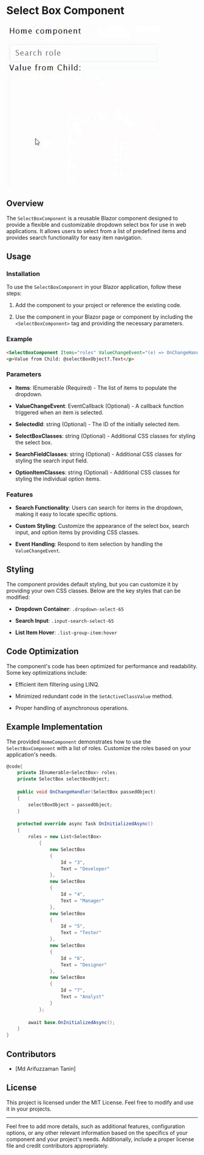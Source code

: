 # Select Box Component

<img src="https://raw.githubusercontent.com/arifuzzaman-tanin/Blazor-Searchable-SelectBox/main/animated%20selectbox.png" />


## Overview

The `SelectBoxComponent` is a reusable Blazor component designed to provide a flexible and customizable dropdown select box for use in web applications. It allows users to select from a list of predefined items and provides search functionality for easy item navigation.

## Usage

### Installation

To use the `SelectBoxComponent` in your Blazor application, follow these steps:

1. Add the component to your project or reference the existing code.

2. Use the component in your Blazor page or component by including the `<SelectBoxComponent>` tag and providing the necessary parameters.

### Example

```html
<SelectBoxComponent Items="roles" ValueChangeEvent="(e) => OnChangeHandler(e)" SelectedId="5" />
<p>Value from Child: @selectBoxObject?.Text</p>
```

### Parameters

- **Items**: IEnumerable<SelectBox> (Required) - The list of items to populate the dropdown.

- **ValueChangeEvent**: EventCallback<SelectBox> (Optional) - A callback function triggered when an item is selected.

- **SelectedId**: string (Optional) - The ID of the initially selected item.

- **SelectBoxClasses**: string (Optional) - Additional CSS classes for styling the select box.

- **SearchFieldClasses**: string (Optional) - Additional CSS classes for styling the search input field.

- **OptionItemClasses**: string (Optional) - Additional CSS classes for styling the individual option items.

### Features

- **Search Functionality**: Users can search for items in the dropdown, making it easy to locate specific options.

- **Custom Styling**: Customize the appearance of the select box, search input, and option items by providing CSS classes.

- **Event Handling**: Respond to item selection by handling the `ValueChangeEvent`.

## Styling

The component provides default styling, but you can customize it by providing your own CSS classes. Below are the key styles that can be modified:

- **Dropdown Container**: `.dropdown-select-65`

- **Search Input**: `.input-search-select-65`

- **List Item Hover**: `.list-group-item:hover`

## Code Optimization

The component's code has been optimized for performance and readability. Some key optimizations include:

- Efficient item filtering using LINQ.

- Minimized redundant code in the `SetActiveClassValue` method.

- Proper handling of asynchronous operations.

## Example Implementation

The provided `HomeComponent` demonstrates how to use the `SelectBoxComponent` with a list of roles. Customize the roles based on your application's needs.

```csharp
@code{
    private IEnumerable<SelectBox> roles;
    private SelectBox selectBoxObject;

    public void OnChangeHandler(SelectBox passedObject)
    {
        selectBoxObject = passedObject;
    }

    protected override async Task OnInitializedAsync()
    {
        roles = new List<SelectBox>
            {
                new SelectBox
                {
                    Id = "3",
                    Text = "Developer"
                },
                new SelectBox
                {
                    Id = "4",
                    Text = "Manager"
                },
                new SelectBox
                {
                    Id = "5",
                    Text = "Tester"
                },
                new SelectBox
                {
                    Id = "6",
                    Text = "Designer"
                },
                new SelectBox
                {
                    Id = "7",
                    Text = "Analyst"
                }
            };

        await base.OnInitializedAsync();
    }
}
```

## Contributors

- [Md Arifuzzaman Tanin]

## License

This project is licensed under the MIT License. Feel free to modify and use it in your projects.

---

Feel free to add more details, such as additional features, configuration options, or any other relevant information based on the specifics of your component and your project's needs. Additionally, include a proper license file and credit contributors appropriately.